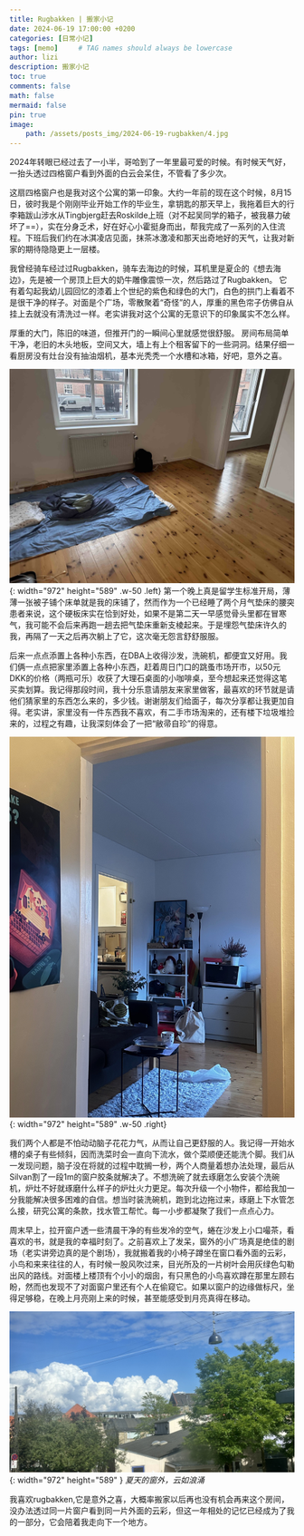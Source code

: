 ```yaml
---
title: Rugbakken | 搬家小记
date: 2024-06-19 17:00:00 +0200
categories: [日常小记]
tags: [memo]     # TAG names should always be lowercase
author: lizi
description: 搬家小记
toc: true
comments: false
math: false
mermaid: false
pin: true
image: 
    path: /assets/posts_img/2024-06-19-rugbakken/4.jpg
---
```


​2024年转眼已经过去了一小半，哥哈到了一年里最可爱的时候。有时候天气好，一抬头透过四格窗户看到外面的白云会呆住，不管看了多少次。

这扇四格窗户也是我对这个公寓的第一印象。大约一年前的现在这个时候，8月15日，彼时我是个刚刚毕业开始工作的毕业生，拿钥匙的那天早上，我拖着巨大的行李箱跋山涉水从Tingbjerg赶去Roskilde上班（对不起吴同学的箱子，被我暴力破坏了==），实在分身乏术，好在好心小霍挺身而出，帮我完成了一系列的入住流程。下班后我们约在冰淇凌店见面，抹茶冰激凌和那天出奇地好的天气，让我对新家的期待隐隐更上一层楼。

我曾经骑车经过过Rugbakken，骑车去海边的时候，耳机里是夏企的《想去海边》，先是被一个房顶上巨大的奶牛雕像震惊一次，然后路过了Rugbakken。 它有着勾起我幼儿园回忆的漆着上个世纪的紫色和绿色的大门，白色的拱门上看着不是很干净的样子。对面是个广场，零散聚着“奇怪”的人，厚重的黑色帘子仿佛自从挂上去就没有清洗过一样。老实讲我对这个公寓的无意识下的印象属实不怎么样。

厚重的大门，陈旧的味道，但推开门的一瞬间心里就感觉很舒服。 房间布局简单干净，老旧的木头地板，空间又大，墙上有上个租客留下的一些洞洞。结果仔细一看厨房没有灶台没有抽油烟机，基本光秃秃一个水槽和冰箱，好吧，意外之喜。

![Desktop View](/assets/posts_img/2024-06-19-rugbakken/1.jpg){: width="972" height="589" .w-50 .left}
第一个晚上真是留学生标准开局，薄薄一张被子铺个床单就是我的床铺了，然而作为一个已经睡了两个月气垫床的腰突患者来说，这个硬板床实在恰到好处，如果不是第二天一早感觉骨头里都在冒寒气，我可能不会后来再跑一趟去把气垫床重新支棱起来。于是埋怨气垫床许久的我，再隔了一天之后再次躺上了它，这次毫无怨言舒舒服服。

后来一点点添置上各种小东西，在DBA上收得沙发，洗碗机，都便宜又好用。我们俩一点点把家里添置上各种小东西，赶着周日门口的跳蚤市场开市，以50元DKK的价格（两瓶可乐）收获了大理石桌面的小咖啡桌，至今想起来还觉得这笔买卖划算。我记得那段时间，我十分乐意请朋友来家里做客，最喜欢的环节就是请他们猜家里的东西怎么来的，多少钱。谢谢朋友们给面子，每次分享都让我更加自得。老实讲，家里没有一件东西我不喜欢，有二手市场淘来的，还有楼下垃圾堆捡来的，过程之有趣，让我深刻体会了一把“敝帚自珍”的得意。

![Desktop View](/assets/posts_img/2024-06-19-rugbakken/5.jpg){: width="972" height="589" .w-50 .right}

我们两个人都是不怕动动脑子花花力气，从而让自己更舒服的人。我记得一开始水槽的桌子有些倾斜，因而洗菜时会一直向下流水，做个菜顺便还能洗个脚。我们从一发现问题，脑子没在将就的过程中耽搁一秒，两个人商量着想办法处理，最后从Silvan割了一段1m的窗户胶条就解决了。不想洗碗了就去琢磨怎么安装个洗碗机，炉灶不好就琢磨什么样子的炉灶火力更足。每次升级一个小物件，都给我加一分我能解决很多困难的自信。想当时装洗碗机，跑到北边拖过来，琢磨上下水管怎么接，研究公寓的条款，找水管工帮忙。每一小步都凝聚了我们一点点心力。

周末早上，拉开窗户透一些清晨干净的有些发冷的空气，蜷在沙发上小口嘬茶，看喜欢的书，就是我的幸福时刻了。之前喜欢上了发呆，窗外的小广场真是绝佳的剧场（老实讲旁边真的是个剧场），我就搬着我的小椅子蹲坐在窗口看外面的云彩，小鸟和来来往往的人，有时候一股风吹过来，目光所及的一片树叶会用灰绿色勾勒出风的路线。对面楼上楼顶有个小小的烟囱，有只黑色的小鸟喜欢蹲在那里左顾右盼，然而也发现不了对面窗户里还有个人在偷窥它。如果以窗户的边缘做标尺，坐得足够稳，在晚上月亮刚上来的时候，甚至能感受到月亮真得在移动。

![Desktop View](/assets/posts_img/2024-06-19-rugbakken/6.jpg){: width="972" height="589" }
_夏天的窗外，云如浪涌_

我喜欢rugbakken,它是意外之喜，大概率搬家以后再也没有机会再来这个房间，没办法透过同一片窗户看到同一片外面的云彩，但这一年相处的记忆已经成为了我的一部分，它会陪着我走向下一个地方。